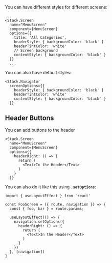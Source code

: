 You can have different styles for different screens:

```tsx
...
<Stack.Screen
  name="MenuScreen"
  component={MenuScreen}
  options={{
    title: 'All Categories',
    headerStyle: { backgroundColor: 'black' }
    headerTintColor: 'white'
    // Screen background
    contentStyle: { backgroundColor: 'black' }
  }}
  ...
```

You can also have default styles:

```tsx
<Stack.Navigator
  screenOptions={{
    headerStyle: { backgroundColor: 'black' }
    headerTintColor: 'white'
    contentStyle: { backgroundColor: 'black' }
  }}
```

## Header Buttons
You can add buttons to the header

```tsx
<Stack.Screen
  name="MenuScreen"
  component={MenuScreen}
  options={{
    headerRight: () => {
      return (
        <Text>In the Header</Text>
      )
    }
  }}
```

You can also do it like this using **`.setOptions`**:

```tsx
import { useLayoutEffect } from 'react'

const FooScreen = ({ route, navigation }) => {
  const { foo, bar } = route.params;
  
  useLayoutEffect(() => {
    navigation.setOptions({
      headerRight: () => {
        return (
          <Text>In the Header</Text>
        )
      }
    })
  }, [navigation])
}
```